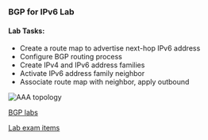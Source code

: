 ### BGP for IPv6 Lab

#### Lab Tasks:

- Create a route map to advertise next-hop IPv6 address
- Configure BGP routing process
- Create IPv4 and IPv6 address families
- Activate IPv6 address family neighbor
- Associate route map with neighbor, apply outbound

![AAA topology](https://github.com/tech-zero/encor-study/blob/main/images/bgp-ipv6.png?raw=true)

[BGP labs](../) 

[Lab exam items](../../)
